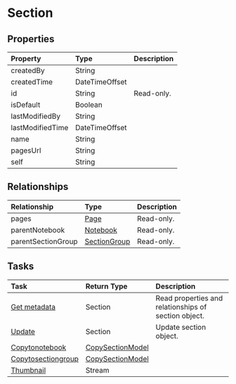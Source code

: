 # Section



## Properties
| Property	   | Type	|Description|
|:---------------|:--------|:----------|
|createdBy|String||
|createdTime|DateTimeOffset||
|id|String| Read-only.|
|isDefault|Boolean||
|lastModifiedBy|String||
|lastModifiedTime|DateTimeOffset||
|name|String||
|pagesUrl|String||
|self|String||

## Relationships
| Relationship | Type	|Description|
|:---------------|:--------|:----------|
|pages|[Page](page.md)| Read-only.|
|parentNotebook|[Notebook](notebook.md)| Read-only.|
|parentSectionGroup|[SectionGroup](sectiongroup.md)| Read-only.|

## Tasks

| Task		   | Return Type	|Description|
|:---------------|:--------|:----------|
|[Get metadata](../api/section_get.md) | Section |Read properties and relationships of section object.|
|[Update](../api/section_update.md) | Section	|Update section object. |
|[Copytonotebook](../api/section_copytonotebook.md)|[CopySectionModel](copysectionmodel.md)||
|[Copytosectiongroup](../api/section_copytosectiongroup.md)|[CopySectionModel](copysectionmodel.md)||
|[Thumbnail](../api/section_thumbnail.md)|Stream||

